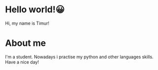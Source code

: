 # Hello world!😀
Hi, my name is Timur! 
# About me
I'm a student. Nowadays i practise my python and other languages skills. Have a nice day!
